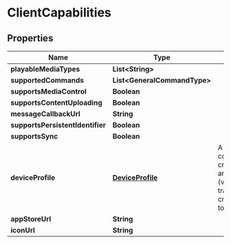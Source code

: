 

# ClientCapabilities


## Properties

| Name | Type | Description | Notes |
|------------ | ------------- | ------------- | -------------|
|**playableMediaTypes** | **List&lt;String&gt;** |  |  [optional] |
|**supportedCommands** | **List&lt;GeneralCommandType&gt;** |  |  [optional] |
|**supportsMediaControl** | **Boolean** |  |  [optional] |
|**supportsContentUploading** | **Boolean** |  |  [optional] |
|**messageCallbackUrl** | **String** |  |  [optional] |
|**supportsPersistentIdentifier** | **Boolean** |  |  [optional] |
|**supportsSync** | **Boolean** |  |  [optional] |
|**deviceProfile** | [**DeviceProfile**](DeviceProfile.md) | A MediaBrowser.Model.Dlna.DeviceProfile represents a set of metadata which determines which content a certain device is able to play.  &lt;br /&gt;  Specifically, it defines the supported &lt;see cref&#x3D;\&quot;P:MediaBrowser.Model.Dlna.DeviceProfile.ContainerProfiles\&quot;&gt;containers&lt;/see&gt; and  &lt;see cref&#x3D;\&quot;P:MediaBrowser.Model.Dlna.DeviceProfile.CodecProfiles\&quot;&gt;codecs&lt;/see&gt; (video and/or audio, including codec profiles and levels)  the device is able to direct play (without transcoding or remuxing),  as well as which &lt;see cref&#x3D;\&quot;P:MediaBrowser.Model.Dlna.DeviceProfile.TranscodingProfiles\&quot;&gt;containers/codecs to transcode to&lt;/see&gt; in case it isn&#39;t. |  [optional] |
|**appStoreUrl** | **String** |  |  [optional] |
|**iconUrl** | **String** |  |  [optional] |



